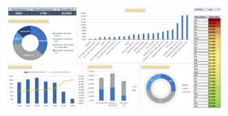 ![CosmeticsMarket](https://github.com/asaad2k/CustomerChurn/blob/main/Customer_Churn_Analaysis.png?raw=true)
